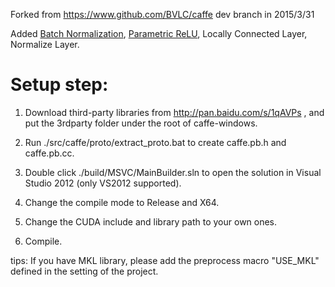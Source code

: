 Forked from https://www.github.com/BVLC/caffe dev branch in 2015/3/31

Added [Batch Normalization](http://arxiv.org/abs/1502.03167), [Parametric ReLU](http://arxiv.org/abs/1502.01852), Locally Connected Layer, Normalize Layer.

Setup step:
======
1. Download third-party libraries from http://pan.baidu.com/s/1qAVPs , and put the 3rdparty folder under the root of caffe-windows.

2. Run ./src/caffe/proto/extract_proto.bat to create caffe.pb.h and caffe.pb.cc.

3. Double click ./build/MSVC/MainBuilder.sln to open the solution in Visual Studio 2012 (only VS2012 supported).

4. Change the compile mode to Release and X64.

5. Change the CUDA include and library path to your own ones.

6. Compile.

tips: If you have MKL library, please add the preprocess macro "USE_MKL" defined in the setting of the project.


